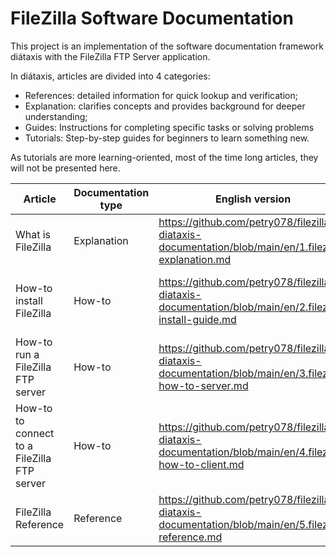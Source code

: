 # FileZilla Software Documentation

This project is an implementation of the software documentation framework diátaxis with the FileZilla FTP Server application.

In diátaxis, articles are divided into 4 categories:

* References: detailed information for quick lookup and verification;
*  Explanation: clarifies concepts and provides background for deeper understanding;
* Guides: Instructions for completing specific tasks or solving problems
* Tutorials: Step-by-step guides for beginners to learn something new.

As tutorials are more learning-oriented, most of the time long articles, they will not be presented here.

| Article                                     | Documentation type | English version | Portuguese (BR) version |
|---------------------------------------------|--------------------|-----------------|-------------------------|
| What is FileZilla                           | Explanation        | https://github.com/petry078/filezilla-diataxis-documentation/blob/main/en/1.filezilla-explanation.md | https://github.com/petry078/filezilla-diataxis-documentation/blob/main/pt-br/1.filezilla-referencia-ptbr.md |
| How-to install FileZilla                    | How-to             | https://github.com/petry078/filezilla-diataxis-documentation/blob/main/en/2.filezilla-install-guide.md | https://github.com/petry078/filezilla-diataxis-documentation/blob/main/pt-br/2.filezilla-guia-de-instalacao-ptbr.md |
| How-to run a FileZilla FTP server           | How-to             | https://github.com/petry078/filezilla-diataxis-documentation/blob/main/en/3.filezilla-how-to-server.md | https://github.com/petry078/filezilla-diataxis-documentation/blob/main/pt-br/3.filezilla-como-configurar-ptbr.md |
| How-to to connect to a FileZilla FTP server | How-to             | https://github.com/petry078/filezilla-diataxis-documentation/blob/main/en/4.filezilla-how-to-client.md | https://github.com/petry078/filezilla-diataxis-documentation/blob/main/pt-br/4.filezilla-como-acessar-ptbr.md |
| FileZilla Reference                         | Reference          | https://github.com/petry078/filezilla-diataxis-documentation/blob/main/en/5.filezilla-reference.md |  https://github.com/petry078/filezilla-diataxis-documentation/blob/main/pt-br/5.filezilla-reference.md | 

